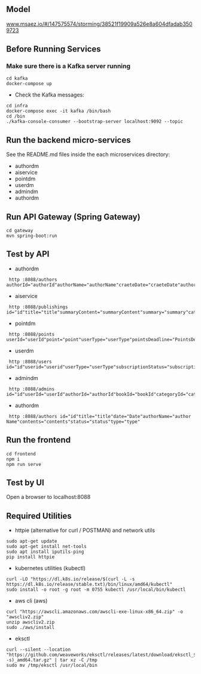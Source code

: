 # 

## Model
www.msaez.io/#/147575574/storming/38521f19909a526e8a604dfadab3509723

## Before Running Services
### Make sure there is a Kafka server running
```
cd kafka
docker-compose up
```
- Check the Kafka messages:
```
cd infra
docker-compose exec -it kafka /bin/bash
cd /bin
./kafka-console-consumer --bootstrap-server localhost:9092 --topic
```

## Run the backend micro-services
See the README.md files inside the each microservices directory:

- authordm
- aiservice
- pointdm
- userdm
- admindm
- authordm


## Run API Gateway (Spring Gateway)
```
cd gateway
mvn spring-boot:run
```

## Test by API
- authordm
```
 http :8088/authors authorId="authorId"authorName="authorName"craeteDate="craeteDate"authorInfo="authorInfo"authorPortfolio="authorPortfolio"
```
- aiservice
```
 http :8088/publishings id="id"title="title"summaryContent="summaryContent"summary="summary"category="category"imagepath="imagepath"contents="contents"
```
- pointdm
```
 http :8088/points userId="userId"point="point"userType="userType"pointsDeadline="PointsDeadline"
```
- userdm
```
 http :8088/users id="id"userid="userid"userType="userType"subscriptionStatus="subscriptionStatus"
```
- admindm
```
 http :8088/admins id="id"userId="userId"authorId="authorId"bookId="bookId"categoryId="categoryId"isSubscribed="isSubscribed"isPublished="isPublished"
```
- authordm
```
 http :8088/authors id="id"title="title"date="Date"authorName="author Name"contents="contents"status="status"type="type"
```


## Run the frontend
```
cd frontend
npm i
npm run serve
```

## Test by UI
Open a browser to localhost:8088

## Required Utilities

- httpie (alternative for curl / POSTMAN) and network utils
```
sudo apt-get update
sudo apt-get install net-tools
sudo apt install iputils-ping
pip install httpie
```

- kubernetes utilities (kubectl)
```
curl -LO "https://dl.k8s.io/release/$(curl -L -s https://dl.k8s.io/release/stable.txt)/bin/linux/amd64/kubectl"
sudo install -o root -g root -m 0755 kubectl /usr/local/bin/kubectl
```

- aws cli (aws)
```
curl "https://awscli.amazonaws.com/awscli-exe-linux-x86_64.zip" -o "awscliv2.zip"
unzip awscliv2.zip
sudo ./aws/install
```

- eksctl 
```
curl --silent --location "https://github.com/weaveworks/eksctl/releases/latest/download/eksctl_$(uname -s)_amd64.tar.gz" | tar xz -C /tmp
sudo mv /tmp/eksctl /usr/local/bin
```
